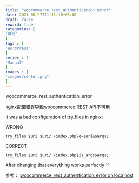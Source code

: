 ```yaml
---
title: "woocommerce_rest_authentication_error"
date: 2021-08-27T11:15:10+08:00
draft: false
reward: true
categories: [
"其他"
]
tags : [
"WordPress"
]
series : [
"Manual"
]
images : [
"images/center.png"
]
---
```


woocommerce_rest_authentication_error

nginx配置错误导致woocommerce REST API不可用

It was a bad configuration of try_files in nginx:

WRONG

```shell
try_files $uri $uri/ /index.php?q=$uri&$args;
```

CORRECT

```shell
try_files $uri $uri/ /index.php$is_args$args;
```

After changing that everything works perfectly ^^

参考：
[woocommerce_rest_authentication_error on localhost](https://github.com/woocommerce/woocommerce/issues/20815)

